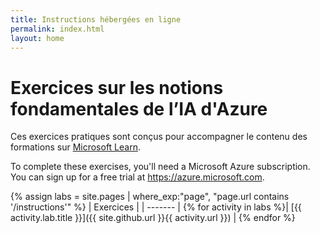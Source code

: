 ```yaml
---
title: Instructions hébergées en ligne
permalink: index.html
layout: home
---
```


# <a name="azure-ai-fundamentals-exercises"></a>Exercices sur les notions fondamentales de l’IA d'Azure

Ces exercices pratiques sont conçus pour accompagner le contenu des formations sur [Microsoft Learn](https://docs.microsoft.com/training/).

To complete these exercises, you'll need a Microsoft Azure subscription. You can sign up for a free trial at <bpt id="p1">[</bpt><ph id="ph1">https://azure.microsoft.com</ph><ept id="p1">](https://azure.microsoft.com)</ept>.

{% assign labs = site.pages | where_exp:"page", "page.url contains '/instructions'" %}
| Exercices |
| ------- | 
{% for activity in labs  %}| [{{ activity.lab.title }}]({{ site.github.url }}{{ activity.url }}) |
{% endfor %}
